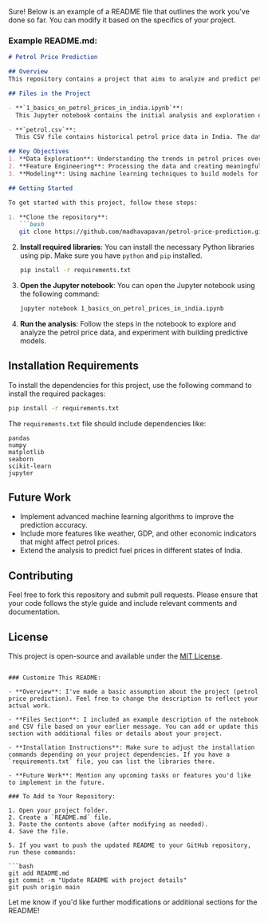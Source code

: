 Sure! Below is an example of a README file that outlines the work you've done so far. You can modify it based on the specifics of your project.

### Example README.md:

```markdown
# Petrol Price Prediction

## Overview
This repository contains a project that aims to analyze and predict petrol prices in India. It includes a set of scripts, data files, and analysis notebooks used to understand the trends in fuel pricing and build models to predict future prices.

## Files in the Project

- **`1_basics_on_petrol_prices_in_india.ipynb`**: 
  This Jupyter notebook contains the initial analysis and exploration of petrol price data in India. It includes data cleaning, visualization, and exploratory data analysis (EDA).

- **`petrol.csv`**: 
  This CSV file contains historical petrol price data in India. The dataset includes columns such as date, location, and price.

## Key Objectives
1. **Data Exploration**: Understanding the trends in petrol prices over time.
2. **Feature Engineering**: Processing the data and creating meaningful features to feed into predictive models.
3. **Modeling**: Using machine learning techniques to build models for predicting future petrol prices.

## Getting Started

To get started with this project, follow these steps:

1. **Clone the repository**:
   ```bash
   git clone https://github.com/madhavapavan/petrol-price-prediction.git
   ```

2. **Install required libraries**:
   You can install the necessary Python libraries using pip. Make sure you have `python` and `pip` installed.
   ```bash
   pip install -r requirements.txt
   ```

3. **Open the Jupyter notebook**:
   You can open the Jupyter notebook using the following command:
   ```bash
   jupyter notebook 1_basics_on_petrol_prices_in_india.ipynb
   ```

4. **Run the analysis**:
   Follow the steps in the notebook to explore and analyze the petrol price data, and experiment with building predictive models.

## Installation Requirements
To install the dependencies for this project, use the following command to install the required packages:

```bash
pip install -r requirements.txt
```

The `requirements.txt` file should include dependencies like:
```
pandas
numpy
matplotlib
seaborn
scikit-learn
jupyter
```

## Future Work
- Implement advanced machine learning algorithms to improve the prediction accuracy.
- Include more features like weather, GDP, and other economic indicators that might affect petrol prices.
- Extend the analysis to predict fuel prices in different states of India.

## Contributing
Feel free to fork this repository and submit pull requests. Please ensure that your code follows the style guide and include relevant comments and documentation.

## License
This project is open-source and available under the [MIT License](LICENSE).

```

### Customize This README:

- **Overview**: I've made a basic assumption about the project (petrol price prediction). Feel free to change the description to reflect your actual work.
  
- **Files Section**: I included an example description of the notebook and CSV file based on your earlier message. You can add or update this section with additional files or details about your project.

- **Installation Instructions**: Make sure to adjust the installation commands depending on your project dependencies. If you have a `requirements.txt` file, you can list the libraries there.

- **Future Work**: Mention any upcoming tasks or features you'd like to implement in the future.

### To Add to Your Repository:

1. Open your project folder.
2. Create a `README.md` file.
3. Paste the contents above (after modifying as needed).
4. Save the file.

5. If you want to push the updated README to your GitHub repository, run these commands:

```bash
git add README.md
git commit -m "Update README with project details"
git push origin main
```

Let me know if you'd like further modifications or additional sections for the README!
